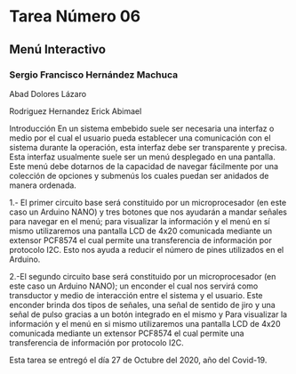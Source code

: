 # Tarea Número 06
## Menú Interactivo
### Sergio Francisco Hernández Machuca


Abad Dolores Lázaro

Rodriguez Hernandez Erick Abimael

Introducción
En un sistema embebido suele ser necesaria una interfaz o medio por el cual el usuario pueda establecer una
comunicación con el sistema durante la operación, esta interfaz debe ser transparente y precisa. Esta interfaz
usualmente suele ser un menú desplegado en una pantalla. Este menú debe dotarnos de la capacidad de navegar
fácilmente por una colección de opciones y submenús los cuales puedan ser anidados de manera ordenada.

1.- El primer circuito base será constituido por un microprocesador (en este caso un Arduino NANO) y tres botones
que nos ayudarán a mandar señales para navegar en el menú; para visualizar la información y el menú en sí mismo
utilizaremos una pantalla LCD de 4x20 comunicada mediante un extensor PCF8574 el cual permite una
transferencia de información por protocolo I2C. Esto nos ayuda a reducir el número de pines utilizados en el
Arduino.

2.-El segundo circuito base será constituido por un microprocesador (en este caso un Arduino NANO); un enconder
el cual nos servirá como transductor y medio de interacción entre el sistema y el usuario. Este enconder brinda
dos tipos de señales, una señal de sentido de jiro y una señal de pulso gracias a un botón integrado en el mismo y
Para visualizar la información y el menú en si mismo utilizaremos una pantalla LCD de 4x20 comunicada mediante
un extensor PCF8574 el cual permite una transferencia de información por protocolo I2C. 


Esta tarea se entregó el día 27 de Octubre del 2020, año del Covid-19.
